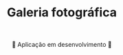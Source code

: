 <h1 align="Center">Galeria fotográfica</h1>

<br>

<p align="Center">🚧 Aplicação em desenvolvimento 🚧</p>
